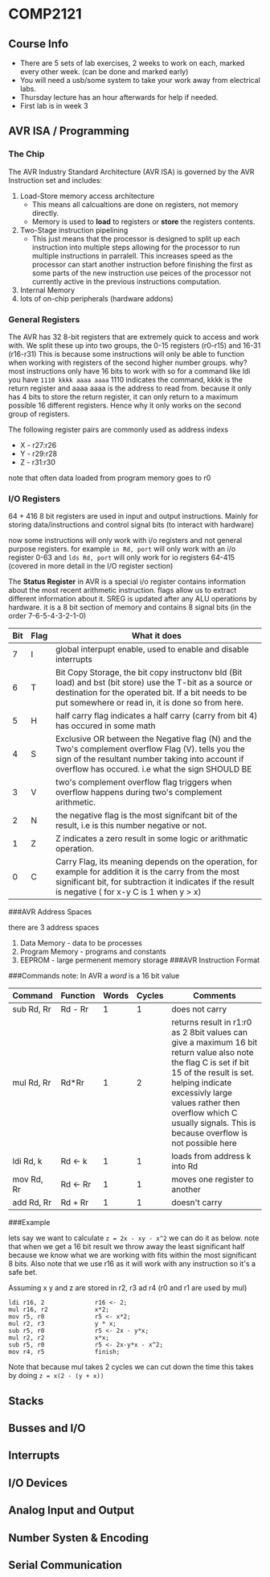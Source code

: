 # COMP2121
## Course Info

+ There are 5 sets of lab exercises, 2 weeks to work on each, marked every other week. (can be done and marked early)
+ You will need a usb/some system to take your work away from electrical labs. 
+ Thursday lecture has an hour afterwards for help if needed. 
+ First lab is in week 3

## AVR ISA / Programming

### The Chip
The AVR Industry Standard Architecture (AVR ISA) is governed by the AVR Instruction set and includes:

1. Load-Store memory access architecture
	+ This means all calcualtions are done on registers, not memory directly. 
	+ Memory is used to **load** to registers or **store** the registers contents. 
2. Two-Stage instruction pipelining
	+ This just means that the processor is designed to split up each instruction into multiple steps
	allowing for the processor to run multiple instructions in parralell. This increases speed as the processor
	can start another instruction before finishing the first as some parts of the new instruction use peices of the 
	processor not currently active in the previous instructions computation. 
3. Internal Memory
4. lots of on-chip peripherals (hardware addons)

### General Registers
The AVR has 32 8-bit registers that are extremely quick to access and work with.
We split these up into two groups, the 0-15 registers (r0-r15) and 16-31 (r16-r31)
This is because some instructions will only be able to function when working with
registers of the second higher number groups. why?
most instructions only have 16 bits to work with so for a command like ldi you have
`1110 kkkk aaaa aaaa`
1110 indicates the command, kkkk is the return register and aaaa aaaa is the address to 
read from. because it only has 4 bits to store the return register, it can only return 
to a maximum possible 16 different registers. Hence why it only works on the second group of registers. 

The following register pairs are commonly used as address indexs
* X - r27:r26
* Y - r29:r28
* Z - r31:r30

note that often data loaded from program memory goes to r0

### I/O Registers

64 + 416 8 bit registers are used in input and output instructions. Mainly for storing data/instructions and control signal bits (to interact with hardware)

now some instructions will only work with i/o registers and not general purpose registers. for example
`in Rd, port` will only work with an i/o register 0-63 and `lds Rd, port` will only work for io registers 64-415
(covered in more detail in the I/O register section)

The **Status Register** in AVR is a special i/o register contains information about the most recent arithmetic instruction. 
flags allow us to extract different information about it. SREG is updated after any ALU operations by hardware. it is a 8 bit section of memory and contains 8 signal bits (in the order 7-6-5-4-3-2-1-0)

| Bit | Flag | What it does                                                  |
| --- | ---- | ------------------------------------------------------------- |
|  7  |  I   | global interpupt enable, used to enable and disable interrupts |
|  6  |  T   | Bit Copy Storage, the bit copy instructonv bld (Bit load) and bst (bit store) use the T-bit as a source or destination for the operated bit. If a bit needs to be put somewhere or read in, it is done so from here.|
| 5   |  H   | half carry flag indicates a half carry (carry from bit 4) has occured in some math|
| 4   |  S   | Exclusive OR between the Negative flag (N) and the Two's complement overflow Flag (V). tells you the sign of the resultant number taking into account if overflow has occured. i.e what the sign SHOULD BE |
| 3   |  V   | two's complement overflow flag triggers when overflow happens during two's complement arithmetic.|
| 2   |  N   | the negative flag is the most signifcant bit of the result, i.e is this number negative or not.|
| 1   |  Z   | Z indicates a zero result in some logic or arithmatic operation.|
| 0   |  C   | Carry Flag, its meaning depends on the operation, for example for addition it is the carry from the most significant bit, for subtraction it indicates if the result is negative ( for x-y C is 1 when y > x)|

###AVR Address Spaces

there are 3 address spaces 
1. Data Memory - data to be processes
2. Program Memory - programs and constants
3. EEPROM - large permenent memory storage
###AVR Instruction Format


###Commands
note: In AVR a *word* is a 16 bit value

| Command   | Function | Words | Cycles | Comments       |
|-----------|----------|-------|--------|----------------|
| sub Rd, Rr| Rd - Rr  | 1     |      1 | does not carry |
| mul Rd, Rr| Rd*Rr    | 1     |      2 | returns result in r1:r0 as 2 8bit values can give a maximum 16 bit return value also note the flag C is set if bit 15 of the result is set. helping indicate excessivly large values rather then overflow which C usually signals. This is because overflow is not possible here| 
| ldi Rd, k | Rd <- k | 1 | 1| loads from address k into Rd |
| mov Rd, Rr| Rd <- Rr | 1| 1| moves one register to another |
| add Rd, Rr| Rd + Rr | 1| 1| doesn't carry |

###Example

lets say we want to calculate `z = 2x - xy - x^2` we can do it as below.
note that when we get a 16 bit result we throw away the least significant half
because we know what we are working with fits within the most significant 8 bits. 
Also note that we use r16 as it will work with any instruction so it's a safe bet.

Assuming x y and z are stored in r2, r3 ad r4 (r0 and r1 are used by mul)

```
ldi r16, 2      		r16 <- 2;
mul r16, r2     		x*2;
mov r5, r0      		r5 <- x*2;
mul r2, r3      		y * x;
sub r5, r0      		r5 <- 2x - y*x;
mul r2, r2      		x*x;
sub r5, r0      		r5 <- 2x-y*x - x^2;
mov r4, r5      		finish;
```
Note that because mul takes 2 cycles we can cut down the time this takes by doing
` z = x(2 - (y + x)) `

## Stacks

## Busses and I/O

## Interrupts

## I/O Devices

## Analog Input and Output

## Number Systen & Encoding

## Serial Communication